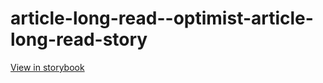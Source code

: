 # article-long-read--optimist-article-long-read-story

[View in storybook](https://raw.githack.com/Independent-Digital-News-and-Media-Ltd/standard-pwamp-sb/PR-950-sb/index.html?path=/story/article-long-read--optimist-article-long-read-story)